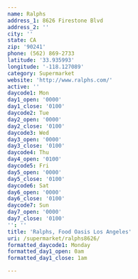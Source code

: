 ```yaml
---
name: Ralphs
address_1: 8626 Firestone Blvd
address_2: ''
city: ''
state: CA
zip: '90241'
phone: (562) 869-2733
latitude: '33.935993'
longitude: '-118.127089'
category: Supermarket
website: 'http://www.ralphs.com/'
active: ''
daycode1: Mon
day1_open: '0000'
day1_close: '0100'
daycode2: Tue
day2_open: '0000'
day2_close: '0100'
daycode3: Wed
day3_open: '0000'
day3_close: '0100'
daycode4: Thu
day4_open: '0100'
daycode5: Fri
day5_open: '0000'
day5_close: '0100'
daycode6: Sat
day6_open: '0000'
day6_close: '0100'
daycode7: Sun
day7_open: '0000'
day7_close: '0100'
'': ''
title: 'Ralphs, Food Oasis Los Angeles'
uri: /supermarket/ralphs8626/
formatted_daycode1: Monday
formatted_day1_open: 0am
formatted_day1_close: 1am

---
```


